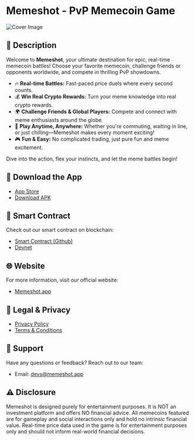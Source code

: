 # Memeshot - PvP Memecoin Game

![Cover Image](<Insert_Cover_Image_URL_Here>)

## 🚀 Description

Welcome to **Memeshot**, your ultimate destination for epic, real-time memecoin battles! Choose your favorite memecoin, challenge friends or opponents worldwide, and compete in thrilling PvP showdowns.

- 🔥 **Real-time Battles:** Fast-paced price duels where every second counts.
- 💰 **Win Real Crypto Rewards:** Turn your meme knowledge into real crypto rewards.
- 🌍 **Challenge Friends & Global Players:** Compete and connect with meme enthusiasts around the globe.
- 🚗 **Play Anytime, Anywhere:** Whether you're commuting, waiting in line, or just chilling—Memeshot makes every moment exciting!
- 🎮 **Fun & Easy:** No complicated trading, just pure fun and meme excitement.

Dive into the action, flex your instincts, and let the meme battles begin!

## 📲 Download the App

- [App Store](<[Insert_App_Store_Link](https://apps.apple.com/in/app/memeshot-pvp-memecoin-game/id6747091271)>)
- [Download APK](<Insert_APK_Link>)

## 🔗 Smart Contract

Check out our smart contract on blockchain:
- [Smart Contract (Github)](<https://github.com/TheBrandwick/memeshot-solana-program>)
- [Devnet](<https://explorer.solana.com/address/CJocerbnDWtire6HNcWdLQ1Ci45KNVcKG3nj3F5Ujrh7?cluster=devnet>)

## 🌐 Website

For more information, visit our official website:
- [Memeshot.app](https://www.memeshot.app/)

## 📜 Legal & Privacy

- [Privacy Policy](https://www.memeshot.app/privacy)
- [Terms & Conditions](<Insert_Terms_Conditions_Link>)

## 💬 Support

Have any questions or feedback? Reach out to our team:
- Email: [devs@memeshot.app](mailto:devs@memeshot.app)

## ⚠️ Disclosure

Memeshot is designed purely for entertainment purposes. It is NOT an investment platform and offers NO financial advice. All memecoins featured are for gameplay and social interactions only and hold no intrinsic financial value. Real-time price data used in the game is for entertainment purposes only and should not inform real-world financial decisions.
